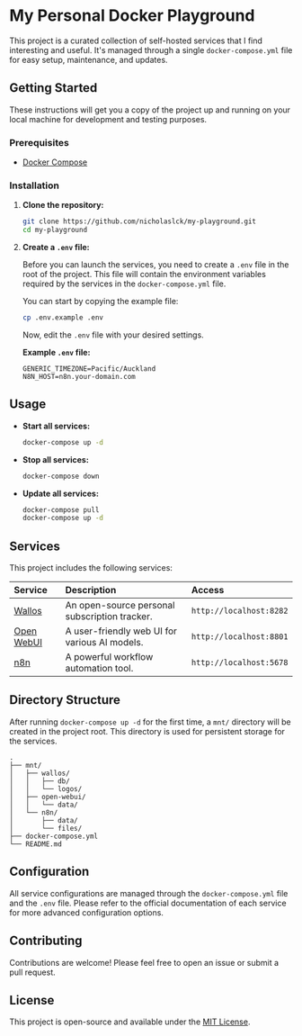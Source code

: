 # My Personal Docker Playground

This project is a curated collection of self-hosted services that I find interesting and useful. It's managed through a single `docker-compose.yml` file for easy setup, maintenance, and updates.

## Getting Started

These instructions will get you a copy of the project up and running on your local machine for development and testing purposes.

### Prerequisites

- [Docker Compose](https://docs.docker.com/compose/install/)

### Installation

1.  **Clone the repository:**

    ```bash
    git clone https://github.com/nicholaslck/my-playground.git
    cd my-playground
    ```

2.  **Create a `.env` file:**

    Before you can launch the services, you need to create a `.env` file in the root of the project. This file will contain the environment variables required by the services in the `docker-compose.yml` file.

    You can start by copying the example file:

    ```bash
    cp .env.example .env
    ```

    Now, edit the `.env` file with your desired settings.

    **Example `.env` file:**
    ```
    GENERIC_TIMEZONE=Pacific/Auckland
    N8N_HOST=n8n.your-domain.com
    ```

## Usage

-   **Start all services:**

    ```bash
    docker-compose up -d
    ```

-   **Stop all services:**

    ```bash
    docker-compose down
    ```

-   **Update all services:**

    ```bash
    docker-compose pull
    docker-compose up -d
    ```

## Services

This project includes the following services:

| Service | Description | Access |
| :--- | :--- | :--- |
| [Wallos](https://github.com/ellite/Wallos) | An open-source personal subscription tracker. | `http://localhost:8282` |
| [Open WebUI](https://github.com/open-webui/open-webui) | A user-friendly web UI for various AI models. | `http://localhost:8801` |
| [n8n](https://n8n.io/) | A powerful workflow automation tool. | `http://localhost:5678` |

## Directory Structure

After running `docker-compose up -d` for the first time, a `mnt/` directory will be created in the project root. This directory is used for persistent storage for the services.

```
.
├── mnt/
│   ├── wallos/
│   │   ├── db/
│   │   └── logos/
│   ├── open-webui/
│   │   └── data/
│   └── n8n/
│       ├── data/
│       └── files/
├── docker-compose.yml
└── README.md
```

## Configuration

All service configurations are managed through the `docker-compose.yml` file and the `.env` file. Please refer to the official documentation of each service for more advanced configuration options.

## Contributing

Contributions are welcome! Please feel free to open an issue or submit a pull request.

## License

This project is open-source and available under the [MIT License](LICENSE).
